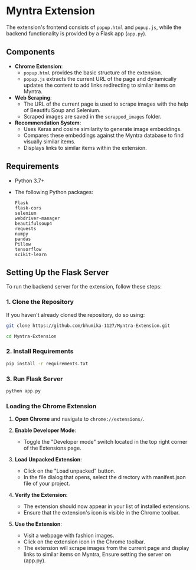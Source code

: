 # Myntra Extension
The extension's frontend consists of `popup.html` and `popup.js`, while the backend functionality is provided by a Flask app (`app.py`).

## Components

- **Chrome Extension**: 
  - `popup.html` provides the basic structure of the extension.
  - `popup.js` extracts the current URL of the page and dynamically updates the content to add links redirecting to similar items on Myntra.
- **Web Scraping**: 
  - The URL of the current page is used to scrape images with the help of BeautifulSoup and Selenium.
  - Scraped images are saved in the `scrapped_images` folder.
- **Recommendation System**: 
  - Uses Keras and cosine similarity to generate image embeddings.
  - Compares these embeddings against the Myntra database to find visually similar items.
  - Displays links to similar items within the extension.

## Requirements

- Python 3.7+
- The following Python packages:

  ```plaintext
  Flask
  flask-cors
  selenium
  webdriver-manager
  beautifulsoup4
  requests
  numpy
  pandas
  Pillow
  tensorflow
  scikit-learn

## Setting Up the Flask Server

To run the backend server for the extension, follow these steps:

### 1. **Clone the Repository**

If you haven't already cloned the repository, do so using:

```bash
git clone https://github.com/bhumika-1127/Myntra-Extension.git
```
```bash
cd Myntra-Extension
```

### 2. **Install Requirements**
```bash
pip install -r requirements.txt
```
### 3. **Run Flask Server**
```bash
python app.py
```

### Loading the Chrome Extension

1. **Open Chrome** and navigate to `chrome://extensions/`.

2. **Enable Developer Mode**:
   - Toggle the "Developer mode" switch located in the top right corner of the Extensions page.

3. **Load Unpacked Extension**:
   - Click on the "Load unpacked" button.
   - In the file dialog that opens, select the directory with manifest.json file of your project.

4. **Verify the Extension**:
   - The extension should now appear in your list of installed extensions.
   - Ensure that the extension's icon is visible in the Chrome toolbar.

5. **Use the Extension**:
   - Visit a webpage with fashion images.
   - Click on the extension icon in the Chrome toolbar.
   - The extension will scrape images from the current page and display links to similar items on Myntra, Ensure setting the server on (app.py).

  

